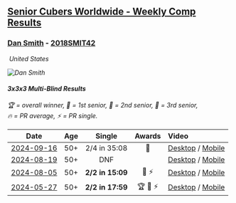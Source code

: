 <style>table {white-space: nowrap;}</style>
<link rel="stylesheet" type="text/css" href="/scw-comp/css/flags.css" />

## [Senior Cubers Worldwide - Weekly Comp Results](/scw-comp/results/)
### [Dan Smith](README.md) - [2018SMIT42](https://www.worldcubeassociation.org/persons/2018SMIT42?event=333mbf)

<i class="flag flag-US" />&nbsp;United States

![Dan Smith](1678150280.jpg)

#### 3x3x3 Multi-Blind Results

<span style="white-space: nowrap;">🏆 = overall winner</span>, <span style="white-space: nowrap;">🥇 = 1st senior</span>, <span style="white-space: nowrap;">🥈 = 2nd senior</span>, <span style="white-space: nowrap;">🥉 = 3rd senior</span>, <span style="white-space: nowrap;">🔥 = PR average</span>, <span style="white-space: nowrap;">⚡ = PR single</span>.

| Date | Age | Single | Awards | Video |
| :--: | :--: | :--: | :--: | :-- |
| [2024-09-16](../../results/2024-09-16/333mbf.md) | 50+ | 2/4 in 35:08 | 🥉 | [Desktop](https://www.facebook.com/events/838621045098189/permalink/848971194063174) / [Mobile](https://m.facebook.com/events/838621045098189?view=permalink&id=848971194063174) |
| [2024-08-19](../../results/2024-08-19/333mbf.md) | 50+ | DNF |  | [Desktop](https://www.facebook.com/events/808901778065834/permalink/815770980712247) / [Mobile](https://m.facebook.com/events/808901778065834?view=permalink&id=815770980712247) |
| [2024-08-05](../../results/2024-08-05/333mbf.md) | 50+ | **2/2 in 15:09** | 🥈 ⚡ | [Desktop](https://www.facebook.com/events/910621581085877/permalink/916013253880043) / [Mobile](https://m.facebook.com/events/910621581085877?view=permalink&id=916013253880043) |
| [2024-05-27](../../results/2024-05-27/333mbf.md) | 50+ | **2/2 in 17:59** | 🏆 🥇 ⚡ | [Desktop](https://www.facebook.com/events/475143954967359/permalink/480763294405425) / [Mobile](https://m.facebook.com/events/475143954967359?view=permalink&id=480763294405425) |


<!-- Global site tag (gtag.js) - Google Analytics -->
<script async src="https://www.googletagmanager.com/gtag/js?id=UA-86348435-3"></script>
<script>window.dataLayer = window.dataLayer || []; function gtag() {dataLayer.push(arguments);} gtag('js', new Date()); gtag('config', 'UA-86348435-3');</script>
